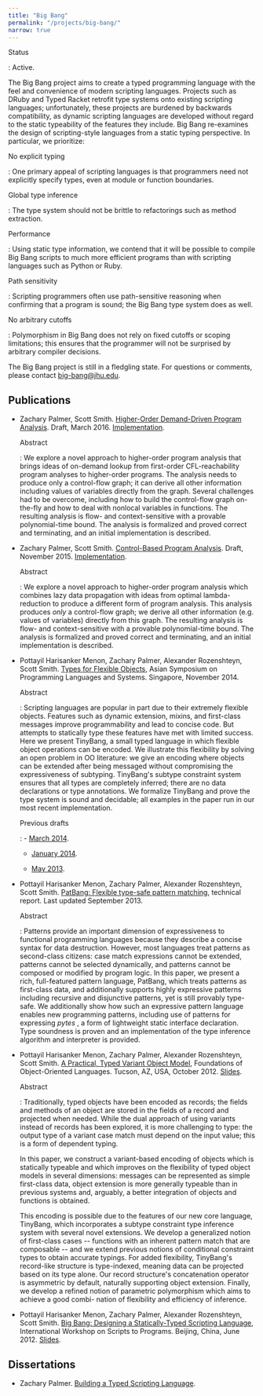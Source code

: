 ```yaml
---
title: "Big Bang"
permalink: "/projects/big-bang/"
narrow: true
---
```


Status

: Active.

The Big Bang project aims to create a typed programming language with the feel
and convenience of modern scripting languages. Projects such as DRuby and Typed
Racket retrofit type systems onto existing scripting languages; unfortunately,
these projects are burdened by backwards compatibility, as dynamic scripting
languages are developed without regard to the static typeability of the features
they include. Big Bang re-examines the design of scripting-style languages from
a static typing perspective. In particular, we prioritize:

No explicit typing

: One primary appeal of scripting languages is that programmers need not
  explicitly specify types, even at module or function boundaries.

Global type inference

: The type system should not be brittle to refactorings such as method
  extraction.

Performance

: Using static type information, we contend that it will be possible to compile
  Big Bang scripts to much more efficient programs than with scripting languages
  such as Python or Ruby.

Path sensitivity

: Scripting programmers often use path-sensitive reasoning when confirming that
  a program is sound; the Big Bang type system does as well.

No arbitrary cutoffs

: Polymorphism in Big Bang does not rely on fixed cutoffs or scoping limitations;
  this ensures that the programmer will not be surprised by arbitrary compiler
  decisions.


The Big Bang project is still in a fledgling state. For questions or comments,
please contact <big-bang@jhu.edu>.

Publications
------------

- Zachary Palmer, Scott
  Smith. [Higher-Order Demand-Driven Program Analysis](/projects/big-bang/papers/higher-order-demand-driven-program-analysis.pdf).
  Draft, March 2016.
  [Implementation](https://github.com/JHU-PL-Lab/odefa-proof-of-concept).

  Abstract

  : We explore a novel approach to higher-order program analysis that brings
    ideas of on-demand lookup from first-order CFL-reachability program analyses
    to higher-order programs. The analysis needs to produce only a control-flow
    graph; it can derive all other information including values of variables
    directly from the graph. Several challenges had to be overcome, including
    how to build the control-flow graph on-the-fly and how to deal with nonlocal
    variables in functions. The resulting analysis is flow- and
    context-sensitive with a provable polynomial-time bound. The analysis is
    formalized and proved correct and terminating, and an initial implementation
    is described.

- Zachary Palmer, Scott
  Smith. [Control-Based Program Analysis](/projects/big-bang/papers/control-based-program-analysis.pdf).
  Draft, November 2015.
  [Implementation](https://github.com/JHU-PL-Lab/odefa-proof-of-concept).

  Abstract

  : We explore a novel approach to higher-order program analysis which combines
    lazy data propagation with ideas from optimal lambda-reduction to produce a
    different form of program analysis. This analysis produces _only_ a
    control-flow graph; we derive all other information (e.g. values of
    variables) directly from this graph. The resulting analysis is flow- and
    context-sensitive with a provable polynomial-time bound. The analysis is
    formalized and proved correct and terminating, and an initial implementation
    is described.

- Pottayil Harisanker Menon, Zachary Palmer, Alexander Rozenshteyn, Scott
  Smith. [Types for Flexible Objects](/projects/big-bang/papers/types-for-flexible-objects.pdf),
  Asian Symposium on Programming Languages and Systems. Singapore, November
  2014.

  Abstract

  : Scripting languages are popular in part due to their extremely flexible
    objects. Features such as dynamic extension, mixins, and first-class
    messages improve programmability and lead to concise code. But attempts to
    statically type these features have met with limited success. Here we
    present TinyBang, a small typed language in which flexible object operations
    can be encoded. We illustrate this flexibility by solving an open problem in
    OO literature: we give an encoding where objects can be extended after being
    messaged without compromising the expressiveness of subtyping. TinyBang's
    subtype constraint system ensures that all types are completely inferred;
    there are no data declarations or type annotations. We formalize TinyBang
    and prove the type system is sound and decidable; all examples in the paper
    run in our most recent implementation.

  Previous drafts

  : - [March 2014](/projects/big-bang/papers/types-for-flexible-objects-2014-03-25.pdf).

    - [January 2014](/projects/big-bang/papers/types-for-flexible-objects-2014-01-13.pdf).

    - [May 2013](/projects/big-bang/papers/types-for-flexible-objects-2013-05.pdf).

- Pottayil Harisanker Menon, Zachary Palmer, Alexander Rozenshteyn, Scott
  Smith. [PatBang: Flexible type-safe pattern matching](/projects/big-bang/papers/pat-bang.pdf),
  technical report. Last updated September 2013.

  Abstract

  : Patterns provide an important dimension of expressiveness to functional
    programming languages because they describe a concise syntax for data
    destruction. However, most languages treat patterns as second-class
    citizens: case match expressions cannot be extended, patterns cannot be
    selected dynamically, and patterns cannot be composed or modified by program
    logic. In this paper, we present a rich, full-featured pattern language,
    PatBang, which treats patterns as first-class data, and additionally
    supports highly expressive patterns including recursive and disjunctive
    patterns, yet is still provably type-safe. We additionally show how such an
    expressive pattern language enables new programming patterns, including use
    of patterns for expressing _pytes_ , a form of lightweight static interface
    declaration. Type soundness is proven and an implementation of the type
    inference algorithm and interpreter is provided.

- Pottayil Harisanker Menon, Zachary Palmer, Alexander Rozenshteyn, Scott
  Smith. [A Practical, Typed Variant Object Model](/projects/big-bang/papers/a-pratical-type-variant-object-model.pdf),
  Foundations of Object-Oriented Languages. Tucson, AZ, USA,
  October 2012. [Slides](/projects/big-bang/slides/a-pratical-type-variant-object-model-slides.pdf).

  Abstract

  : Traditionally, typed objects have been encoded as records; the fields and
    methods of an object are stored in the fields of a record and projected when
    needed. While the dual approach of using variants instead of records has
    been explored, it is more challenging to type: the output type of a variant
    case match must depend on the input value; this is a form of dependent
    typing.

    In this paper, we construct a variant-based encoding of objects which is
    statically typeable and which improves on the flexibility of typed object
    models in several dimensions: messages can be represented as simple
    first-class data, object extension is more generally typeable than in
    previous systems and, arguably, a better integration of objects and
    functions is obtained.

    This encoding is possible due to the features of our new core language,
    TinyBang, which incorporates a subtype constraint type inference system with
    several novel extensions. We develop a generalized notion of first-class
    cases -- functions with an inherent pattern match that are composable -- and
    we extend previous notions of conditional constraint types to obtain
    accurate typings. For added flexibility, TinyBang's record-like structure is
    type-indexed, meaning data can be projected based on its type alone. Our
    record structure's concatenation operator is asymmetric by default,
    naturally supporting object extension. Finally, we develop a refined notion
    of parametric polymorphism which aims to achieve a good combi- nation of
    flexibility and efficiency of inference.

- Pottayil Harisanker Menon, Zachary Palmer, Alexander Rozenshteyn, Scott
  Smith. [Big Bang: Designing a Statically-Typed Scripting Language](/projects/big-bang/papers/big-bang.pdf),
  International Workshop on Scripts to Programs. Beijing, China,
  June 2012. [Slides](/projects/big-bang/slides/big-bang-slides.pdf).

Dissertations
-------------

- Zachary
  Palmer. [Building a Typed Scripting Language](/projects/big-bang/dissertations/building-a-typed-scripting-language.pdf).
